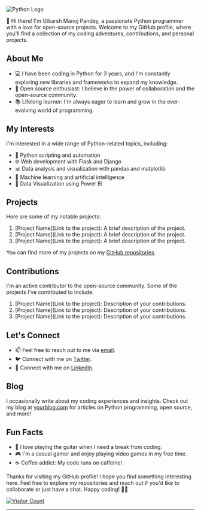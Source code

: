 
![Python Logo](https://www.python.org/static/community_logos/python-logo.png)

👋 Hi there! I'm Utkarsh Manoj Pandey, a passionate Python programmer with a love for open-source projects. Welcome to my GitHub profile, where you'll find a collection of my coding adventures, contributions, and personal projects.

## About Me

- 💻 I have been coding in Python for 3 years, and I'm constantly exploring new libraries and frameworks to expand my knowledge.
- 🌟 Open source enthusiast: I believe in the power of collaboration and the open-source community.
- 📚 Lifelong learner: I'm always eager to learn and grow in the ever-evolving world of programming.

## My Interests

I'm interested in a wide range of Python-related topics, including:

- 🐍 Python scripting and automation
- 🌐 Web development with Flask and Django
- 📊 Data analysis and visualization with pandas and matplotlib
- 🤖 Machine learning and artificial intelligence
- 🚀 Data Visualization using Power BI

## Projects

Here are some of my notable projects:

1. [Project Name](Link to the project): A brief description of the project.
2. [Project Name](Link to the project): A brief description of the project.
3. [Project Name](Link to the project): A brief description of the project.

You can find more of my projects on my [GitHub repositories](https://github.com/yourusername).

## Contributions

I'm an active contributor to the open-source community. Some of the projects I've contributed to include:

1. [Project Name](Link to the project): Description of your contributions.
2. [Project Name](Link to the project): Description of your contributions.
3. [Project Name](Link to the project): Description of your contributions.

## Let's Connect

- 📫 Feel free to reach out to me via [email](utkarsh.manoj.pandey@gmail.com).
- 🐦 Connect with me on [Twitter](https://twitter.com/_Pandey_Utkarsh).
- 💼 Connect with me on [LinkedIn](https://linkedin.com/in/itsutkarshpandey/).

## Blog

I occasionally write about my coding experiences and insights. Check out my blog at [yourblog.com](https://yourblog.com) for articles on Python programming, open source, and more!

## Fun Facts

- 🎵 I love playing the guitar when I need a break from coding.
- 🎮 I'm a casual gamer and enjoy playing video games in my free time.
- ☕ Coffee addict: My code runs on caffeine!

Thanks for visiting my GitHub profile! I hope you find something interesting here. Feel free to explore my repositories and reach out if you'd like to collaborate or just have a chat. Happy coding! 🚀🐍

[![Visitor Count](https://visitor-badge.glitch.me/badge?page_id=utkarsh-manoj-pandey.utkarsh-manoj-pandey)](https://github.com/utkarsh-manoj-pandey)

---
